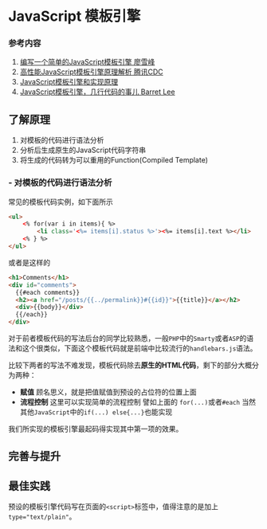 # JavaScript 模板引擎

### 参考内容

1. [编写一个简单的JavaScript模板引擎 廖雪峰](http://www.liaoxuefeng.com/article/001426512790239f83bfb47b1134b63b09a57548d06e5c5000)
2. [高性能JavaScript模板引擎原理解析 腾讯CDC](http://cdc.tencent.com/?p=5723)
3. [JavaScript模板引擎和实现原理](http://segmentfault.com/a/1190000000432600)
4. [JavaScript模板引擎，几行代码的事儿 Barret Lee](http://www.cnblogs.com/hustskyking/p/principle-of-javascript-template.html)

## 了解原理

1. 对模板的代码进行语法分析
2. 分析后生成原生的JavaScript代码字符串
3. 将生成的代码转为可以重用的Function(Compiled Template)

### - 对模板的代码进行语法分析

常见的模板代码实例，如下面所示

```HTML
<ul>
    <% for(var i in items){ %>
        <li class='<%= items[i].status %>'><%= items[i].text %></li>
    <% } %>
</ul>
```
或者是这样的
```HTML
<h1>Comments</h1>
<div id="comments">
  {{#each comments}}
  <h2><a href="/posts/{{../permalink}}#{{id}}">{{title}}</a></h2>
  <div>{{body}}</div>
  {{/each}}
</div>
```
对于前者模板代码的写法后台的同学比较熟悉，一般`PHP`中的`Smarty`或者`ASP`的语法和这个很类似，下面这个模板代码就是前端中比较流行的`handlebars.js`语法。

比较下两者的写法不难发现，模板代码除去**原生的HTML代码**，剩下的部分大概分为两种：
- **赋值** 顾名思义，就是把值赋值到预设的占位符的位置上面
- **流程控制** 这里可以实现简单的流程控制 譬如上面的 `for(...)`或者`#each` 当然其他`JavaScript`中的`if(...) else{...}`也能实现

我们所实现的模板引擎最起码得实现其中第一项的效果。

## 完善与提升


## 最佳实践
预设的模板引擎代码写在页面的`<script>`标签中，值得注意的是加上`type="text/plain"`。
